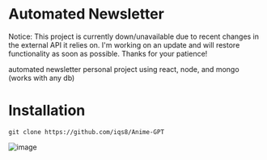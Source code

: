 # Automated Newsletter
Notice: This project is currently down/unavailable due to recent changes in the external API it relies on. I'm working on an update and will restore functionality as soon as possible. Thanks for your patience!

automated newsletter personal project using react, node, and mongo (works with any db)

# Installation

`git clone https://github.com/iqs8/Anime-GPT`


![image](https://github.com/iqs8/Anime-GPT/assets/110414509/ac09969e-036c-4403-b438-9b9eb834021f)

